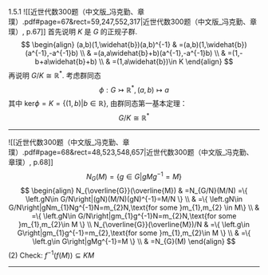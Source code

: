 1.5.1
![[近世代数300题（中文版_冯克勤、章璞）.pdf#page=67&rect=59,247,552,317|近世代数300题（中文版_冯克勤、章璞）, p.67]]
首先说明 $K$ 是 $G$ 的正规子群.
$$
\begin{align}
(a,b)(1,\widehat{b})(a,b)^{-1} & =(a,b)(1,\widehat{b})(a^{-1},-a^{-1}b) \\
 & =(a,a\widehat{b}+b)(a^{-1},-a^{-1}b) \\
 & =(1,-b+a\widehat{b}+b) \\
 & =(1,a\widehat{b})\in K
\end{align}
$$
再说明 $G/K\cong\mathbb{R}^{*}$. 考虑群同态
$$
\phi:G\rightarrowtail \mathbb{R}^{*},(a,b)\mapsto a
$$
其中 $\mathrm{ker}\phi=K=\{ \left.(1,b)\right|b\in \mathbb{R} \}$, 由群同态第一基本定理：
$$
G/K\cong \mathbb{R}^{*}
$$

---
![[近世代数300题（中文版_冯克勤、章璞）.pdf#page=68&rect=48,523,548,657|近世代数300题（中文版_冯克勤、章璞）, p.68]]
$$
N_{G}(M)=\{ \left.g\in G\right|gMg^{-1}=M \}
$$
$$
\begin{align}
N_{\overline{G}}(\overline{M}) & =N_{G/N}(M/N) =\{ \left.gN\in G/N\right|(gN)(M/N)(gN)^{-1}=M/N \} \\
 & =\{ \left.gN\in G/N\right|gNm_{1}Ng^{-1}N=m_{2}N,\text{for some }m_{1},m_{2} \in M\} \\
 & =\{ \left.gN\in G/N\right|gm_{1}g^{-1}N=m_{2}N,\text{for some }m_{1},m_{2}\in M  \} \\
 N_{\overline{G}}(\overline{M})/N & =\{ \left.g\in G\right|gm_{1}g^{-1}=m_{2},\text{for some }m_{1},m_{2}\in M \} \\
 & =\{ \left.g\in G\right|gMg^{-1}=M \} \\
 & =N_{G}(M)
\end{align}
$$
(2)
Check: $f^{-1}(f (M))\subseteq KM$


---




